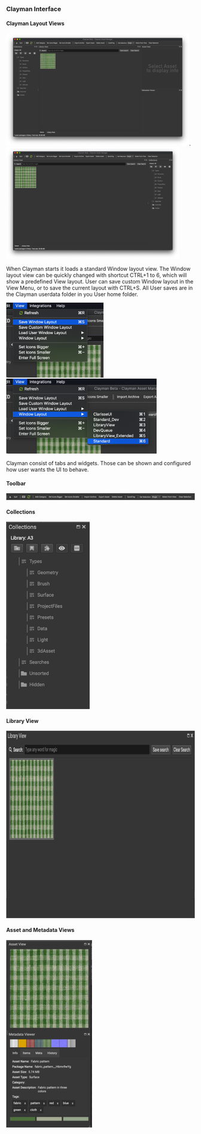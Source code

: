 <h3><b>Clayman Interface</b></h3>


<h4><b>Clayman Layout Views</b></h4>


<img src="/help/media/clayman_standard_view.png" height="300">.      <img src="/help/media/clayman_extended_view.png" height="300">

When Clayman starts it loads a standard Window layout view. The Window layout view can be quickly changed with shortcut CTRL+1 to 6, which will show a predefined View layout.
User can save custom Window layout in the View Menu, or to save the current layout with CTRL+S. All User saves are in the Clayman userdata folder in you User home folder.
  
<img src="/help/media/clayman_save_view.png" height="200">    <img src="/help/media/clayman_views.png" height="200">



Clayman consist of tabs and widgets. Those can be shown and configured how user wants the UI to behave.
  
<h4><b>Toolbar</b></h4>
<img src="/help/media/clayman_toolbar.png" width="1000"> 

<h4><b>Collections</b></h4>
<img src="/help/media/clayman_collections.png" height="500"> 

<h4><b>Library View</b></h4>
<img src="/help/media/clayman_library_view.png" height="500"> 


<h4><b>Asset and Metadata Views</b></h4>
<img src="/help/media/clayman_asset_metadat_view.png" height="500"> 

